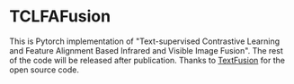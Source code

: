 # TCLFAFusion
This is Pytorch implementation of "Text-supervised Contrastive Learning and Feature Alignment Based Infrared and Visible Image Fusion".
The rest of the code will be released after publication.
Thanks to [TextFusion](https://github.com/AWCXV/TextFusion) for the open source code.
